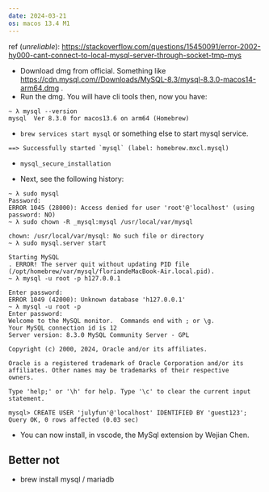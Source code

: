 ```yaml
---
date: 2024-03-21
os: macos 13.4 M1
---
```


ref (_unreliable_): https://stackoverflow.com/questions/15450091/error-2002-hy000-cant-connect-to-local-mysql-server-through-socket-tmp-mys

+ Download dmg from official. Something like https://cdn.mysql.com//Downloads/MySQL-8.3/mysql-8.3.0-macos14-arm64.dmg .
+ Run the dmg. You will have cli tools then, now you have:

```
~ λ mysql --version
mysql  Ver 8.3.0 for macos13.6 on arm64 (Homebrew)
```

+ `brew services start mysql` or something else to start mysql service.

```
==> Successfully started `mysql` (label: homebrew.mxcl.mysql)
```

+ `mysql_secure_installation`

+ Next, see the following history:

```
~ λ sudo mysql
Password:
ERROR 1045 (28000): Access denied for user 'root'@'localhost' (using password: NO)
~ λ sudo chown -R _mysql:mysql /usr/local/var/mysql

chown: /usr/local/var/mysql: No such file or directory
~ λ sudo mysql.server start

Starting MySQL
. ERROR! The server quit without updating PID file (/opt/homebrew/var/mysql/floriandeMacBook-Air.local.pid).
~ λ mysql -u root -p h127.0.0.1

Enter password:
ERROR 1049 (42000): Unknown database 'h127.0.0.1'
~ λ mysql -u root -p
Enter password:
Welcome to the MySQL monitor.  Commands end with ; or \g.
Your MySQL connection id is 12
Server version: 8.3.0 MySQL Community Server - GPL

Copyright (c) 2000, 2024, Oracle and/or its affiliates.

Oracle is a registered trademark of Oracle Corporation and/or its
affiliates. Other names may be trademarks of their respective
owners.

Type 'help;' or '\h' for help. Type '\c' to clear the current input statement.

mysql> CREATE USER 'julyfun'@'localhost' IDENTIFIED BY 'guest123';
Query OK, 0 rows affected (0.03 sec)
```

+ You can now install, in vscode, the MySql extension by Wejian Chen.

## Better not

+ brew install mysql / mariadb


